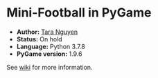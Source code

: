 # Mini-Football in PyGame

- **Author:** [Tara Nguyen](https://github.com/tara-nguyen)
- **Status:** On hold
- **Language:** Python 3.7.8
- **PyGame version:** 1.9.6

See [wiki](https://github.com/tara-nguyen/pygame-football/wiki) for more information.

